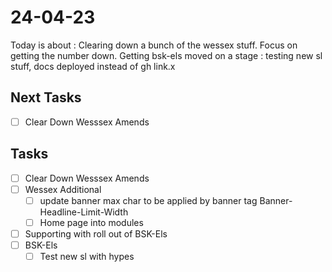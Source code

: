 # 24-04-23

Today is about :
Clearing down a bunch of the wessex stuff. Focus on getting the number down.
Getting bsk-els moved on a stage : testing new sl stuff, docs deployed instead of gh link.x

## Next Tasks
- [ ] Clear Down Wesssex Amends

## Tasks
- [ ] Clear Down Wesssex Amends
- [ ] Wessex Additional
  - [ ] update banner max char to be applied by banner tag
        Banner-Headline-Limit-Width
  - [ ] Home page into modules
- [ ] Supporting with roll out of BSK-Els
- [ ] BSK-Els
  - [ ] Test new sl with hypes